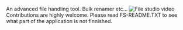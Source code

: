 An advanced file handling tool.
Bulk renamer etc...
![File studio video](https://youtu.be/khxu1v8QT5M)
Contributions are highly welcome.
Please read FS-README.TXT to see what part of the application is not finnished.
